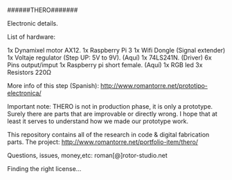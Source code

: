 ######THERO#######

Electronic details. 

List of hardware:

1x Dynamixel motor AX12.
1x Raspberry Pi 3
1x Wifi Dongle (Signal extender)
1x Voltaje regulator (Step UP: 5V to 9V). (Aquí)
1x 74LS241N. (Driver)
6x Pins output/imput
1x Raspberry pi  short female. (Aquí)
1x RGB led
3x Resistors 220Ω


More info of this step (Spanish): http://www.romantorre.net/prototipo-electronica/

Important note:
THERO is not in production phase, it is only a prototype. Surely there are parts that are improvable
or directly wrong. I hope that at least it serves to understand how we made our prototype work.




This repository contains all of the research in code & digital fabrication parts. 
The project: http://www.romantorre.net/portfolio-item/thero/

Questions, issues, money,etc: roman[@]rotor-studio.net


Finding the right license...
